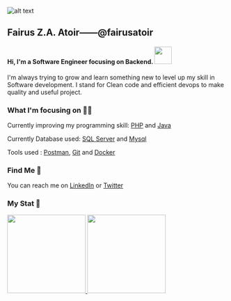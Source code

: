 ![alt text](https://juanlu.is/assets/images/hello-world-header.png)

## Fairus Z.A. Atoir——@fairusatoir

<h4>
	Hi, I'm a Software Engineer focusing on Backend. <img src="https://media.tenor.com/images/b617c36f9db276d3146e974b8ff64f4c/tenor.gif" width="40">
</h4>

I'm always trying to grow and learn something new to level up my skill in Software development. I stand for Clean code and efficient devops to make quality and useful project.
	
### What I'm focusing on :man_technologist:
Currently improving my programming skill: [PHP](https://www.php.net/) and [Java](https://www.java.com/en/)

Currently Database used: [SQL Server](https://docs.microsoft.com/en-us/sql/sql-server/?view=sql-server-ver16) and [Mysql](https://dev.mysql.com/doc/)

Tools used : [Postman](https://www.postman.com/api-documentation-tool/), [Git](https://git-scm.com/doc) and [Docker](https://docs.docker.com/get-started/)

### Find Me :iphone:
    
You can reach me on [LinkedIn](https://www.linkedin.com/in/fairusatoir) or [Twitter](https://twitter.com/zuhairatoir)  

### My Stat :star2:

<p align="left">
<a href="https://github.com/fairusatoir">
  <img height="180em" src="https://github-readme-stats-eight-theta.vercel.app/api?username=fairusatoir&show_icons=true&theme=algolia&include_all_commits=true&count_private=true"/>
  <img height="180em" src="https://github-readme-stats-eight-theta.vercel.app/api/top-langs/?username=fairusatoir&layout=compact&langs_count=8&theme=algolia"/>
</a>
</p>
